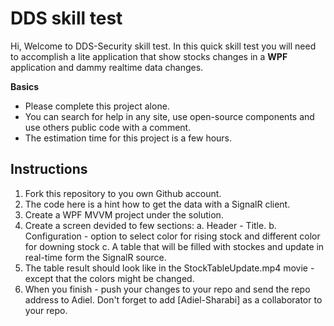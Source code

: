 ﻿
# DDS skill test

Hi, Welcome to DDS-Security skill test. 
In this quick skill test you will need to accomplish a lite application that show stocks changes in a **WPF** application and dammy realtime data changes. 

**Basics**

 - Please complete this project alone. 
 - You can search for help in any site, use open-source components and use others public code with a comment. 
 - The estimation time for this project is a few hours. 
 
 ## Instructions
 1. Fork this repository to you own Github account. 
 2. The code here is a hint how to get the data with a SignalR client. 
 3. Create a WPF MVVM project  under the solution. 
 4. Create  a screen devided to few sections: 
       a. Header - Title.
       b. Configuration - option to select color for rising stock and different color for downing stock
       c. A table that will be filled with stockes and update in real-time form the SignalR source. 
5. The table result should look like in the StockTableUpdate.mp4 movie - except that the colors might be changed. 
6. When you finish - push your changes to your repo and send the repo address to Adiel. Don't forget to add [Adiel-Sharabi]  as a collaborator to your repo. 
 
